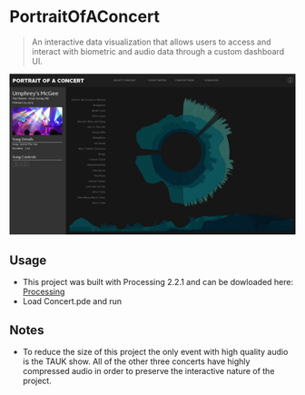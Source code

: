 # PortraitOfAConcert
> An interactive data visualization that allows users to access and interact with biometric and audio data through a custom dashboard UI.


![Screenshot](https://raw.githubusercontent.com/garethhgriffith/README_IMAGES/master/dv2.JPG "Screenshot")

## Usage
- This project was built with Processing 2.2.1 and can be dowloaded here: [Processing](https://processing.org/)
- Load Concert.pde and run

## Notes
- To reduce the size of this project the only event with high quality audio is the TAUK show. All of the other three concerts have highly compressed audio in order to preserve the interactive nature of the project.

